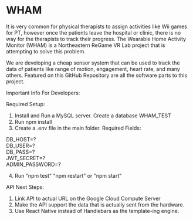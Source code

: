 # WHAM

It is very common for physical therapists to assign activities like Wii games for PT, however once the patients leave the hospital or clinic, there is no way for the therapists to track their progress. The Wearable Home Activity Monitor (WHAM) is a Northeastern ReGame VR Lab project that is attempting to solve this problem.  

We are developing a cheap sensor system that can be used to track the data of patients like range of motion, engagement, heart rate, and many others. Featured on this GitHub Repository are all the software parts to this project.

Important Info For Developers:

Required Setup:

1. Install and Run a MySQL server. Create a database WHAM_TEST
2. Run npm install
3. Create a .env file in the main folder. 
Required Fields:

DB_HOST=?<br>
DB_USER=?<br>
DB_PASS=?<br>
JWT_SECRET=?<br>
ADMIN_PASSWORD=?

4. Run "npm test" "npm restart" or "npm start"

API Next Steps:
1. Link API to actual URL on the Google Cloud Compute Server
1. Make the API support the data that is actually sent from the hardware.
2. Use React Native instead of Handlebars as the template-ing engine.


